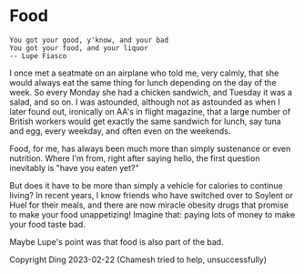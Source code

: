 # Food

```
You got your good, y'know, and your bad
You got your food, and your liquor
-- Lupe Fiasco
```

I once met a seatmate on an airplane who told me, very calmly, that she would always eat the same thing for lunch depending on the day of the week. So every Monday she had a chicken sandwich, and Tuesday it was a salad, and so on. I was astounded, although not as astounded as when I later found out, ironically on AA's in flight magazine, that a large number of British workers would get exactly the same sandwich for lunch, say tuna and egg, every weekday, and often even on the weekends.

Food, for me, has always been much more than simply sustenance or even nutrition. Where I'm from, right after saying hello, the first question inevitably is "have you eaten yet?"

But does it have to be more than simply a vehicle for calories to continue living? In recent years, I know friends who have switched over to Soylent or Huel for their meals, and there are now miracle obesity drugs that promise to make your food unappetizing! Imagine that: paying lots of money to make your food taste bad.

Maybe Lupe's point was that food is also part of the bad.

Copyright Ding 2023-02-22 (Chamesh tried to help, unsuccessfully)